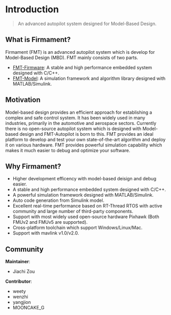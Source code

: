 # Introduction

> An advanced autopilot system designed for Model-Based Design.

## What is Firmament?

Firmament (FMT) is an advanced autopilot system which is develop for Model-Based Design (MBD). FMT mainly consists of two parts.

- [FMT-Firmware](https://github.com/Firmament-Autopilot/FMT-Firmware): A stable and high performance embedded system designed with C/C++.
- [FMT-Model](https://github.com/Firmament-Autopilot/FMT-Model): A simulation framework and algorithm library designed with MATLAB/Simulink.

## Motivation

Model-based design provides an efficient approach for establishing a complex and safe control system. It has been widely used in many industries, primarily in the automotive and aerospace sectors. Currently there is no open-source autopilot system which is designed with Model-based design and FMT-Autopilot is born to this. FMT provides an ideal platform to develop and test your own state-of-the-art algorithm and deploy it on various hardware. FMT provides powerful simulation capability which makes it much easier to debug and optimize your software.

## Why Firmament?

- Higher development efficency with model-based deisign and debug easier.
- A stable and high performance embedded system designed with C/C++.
- A powerful simulation framework designed with MATLAB/Simulink.
- Auto code generation from Simulink model.
- Excellent real-time performance based on RT-Thread RTOS with active community and large number of third-party components.
- Support with most widely used open-source hardware Pixhawk (Both FMUv2 and FMUv5 are supported).
- Cross-platform toolchain which support Windows/Linux/Mac.
- Support with mavlink v1.0/v2.0.

## Community

**Maintainer**:
- Jiachi Zou

**Contributor**:
- weety
- wenzhi
- yangjion
- MOONCAKE_G
